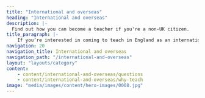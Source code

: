 ```yaml
---
title: "International and overseas"
heading: "International and overseas"
description: |-
  Find out how you can become a teacher if you're a non-UK citizen.
title_paragraph: |-
    If you’re interested in coming to teach in England as an international citizen, or if you want to return to teach in England, we can help you understand your next steps.
navigation: 20
navigation_title: International and overseas
navigation_path: "/international-and-overseas"
layout: "layouts/category"
content:
    - content/international-and-overseas/questions
    - content/international-and-overseas/why-teach
image: "media/images/content/hero-images/0008.jpg"
---
```



